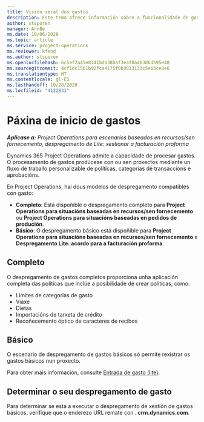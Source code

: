 ```yaml
---
title: Visión xeral dos gastos
description: Este tema ofrece información sobre a funcionalidade de gasto en Project Operations.
author: stsporen
manager: AnnBe
ms.date: 10/06/2020
ms.topic: article
ms.service: project-operations
ms.reviewer: kfend
ms.author: stsporen
ms.openlocfilehash: 6c5ef2a45e8141bda38baf3eaf0a403d6db95e48
ms.sourcegitcommit: 4cf1dc1561b92fca4175f0b3813133c5e63ce8e6
ms.translationtype: HT
ms.contentlocale: gl-ES
ms.lasthandoff: 10/28/2020
ms.locfileid: "4122831"
---
```

# <a name="expense-home-page"></a>Páxina de inicio de gastos

_**Aplícase a:** Project Operations para escenarios baseados en recursos/sen fornecemento, despregamento de Lite: xestionar a facturación proforma_


Dynamics 365 Project Operations admite a capacidade de procesar gastos. O procesamento de gastos prodúcese con ou sen proxectos mediante un fluxo de traballo personalizable de políticas, categorías de transaccións e aprobacións.

En Project Operations, hai dous modelos de despregamento compatibles con gasto: 

- **Completo**: Está dispoñible o despregamento completo para **Project Operations para situacións baseadas en recursos/sen fornecemento** ou **Project Operations para situacións baseadas en pedidos de produción**.
- **Básico**: O despregamento básico está dispoñible para **Project Operations para situacións baseadas en recursos/sen fornecemento** e **Despregamento Lite: acordo para a facturación proforma**.

## <a name="full"></a>Completo 
O despregamento de gastos completos proporciona unha aplicación completa das políticas que inclúe a posibilidade de crear políticas, como:

  - Límites de categorías de gasto
  - Viaxe
  - Dietas
  - Importacións de tarxeta de crédito
  - Recoñecemento óptico de caracteres de recibos

## <a name="basic"></a>Básico 
O escenario de despregamento de gastos básicos só permite rexistrar os gastos básicos nun proxecto. 

Para obter máis información, consulte [Entrada de gasto (lite)](basic-expense.md).

## <a name="determine-your-expense-deployment"></a>Determinar o seu despregamento de gasto
Para determinar se está a executar o despregamento de xestión de gastos básicos, verifique que o enderezo URL remate con **. crm.dynamics.com**. 
